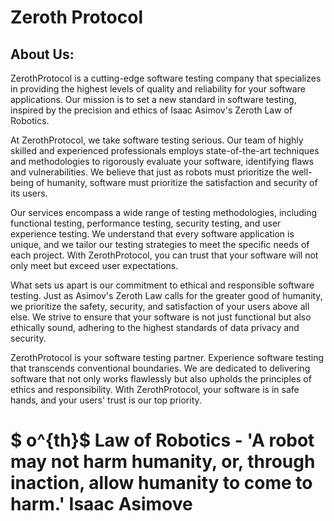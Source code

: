 # Zeroth Protocol

## About Us:
 ZerothProtocol is a cutting-edge software testing company that specializes in providing the highest levels of quality and reliability for your software applications. Our mission is to set a new standard in software testing, inspired by the precision and ethics of Isaac Asimov's Zeroth Law of Robotics.

At ZerothProtocol, we take software testing serious. Our team of highly skilled and experienced professionals employs state-of-the-art techniques and methodologies to rigorously evaluate your software, identifying flaws and vulnerabilities. We believe that just as robots must prioritize the well-being of humanity, software must prioritize the satisfaction and security of its users.

Our services encompass a wide range of testing methodologies, including functional testing, performance testing, security testing, and user experience testing. We understand that every software application is unique, and we tailor our testing strategies to meet the specific needs of each project. With ZerothProtocol, you can trust that your software will not only meet but exceed user expectations.

What sets us apart is our commitment to ethical and responsible software testing. Just as Asimov's Zeroth Law calls for the greater good of humanity, we prioritize the safety, security, and satisfaction of your users above all else. We strive to ensure that your software is not just functional but also ethically sound, adhering to the highest standards of data privacy and security.

 ZerothProtocol is your software testing partner. Experience software testing that transcends conventional boundaries. We are dedicated to delivering software that not only works flawlessly but also upholds the principles of ethics and responsibility. With ZerothProtocol, your software is in safe hands, and your users' trust is our top priority.

 # $  o^{th}$  Law of Robotics - 'A robot may not harm humanity, or, through inaction, allow humanity to come to harm.' Isaac Asimove


 <!-- ![20230127_114420.jpg](20230127_114420.jpg) -->